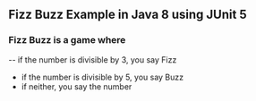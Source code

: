 ## Fizz Buzz Example in Java 8 using JUnit 5

### Fizz Buzz is a game where
-- if the number is divisible by 3, you say Fizz
- if the number is divisible by 5, you say Buzz
- if neither, you say the number
